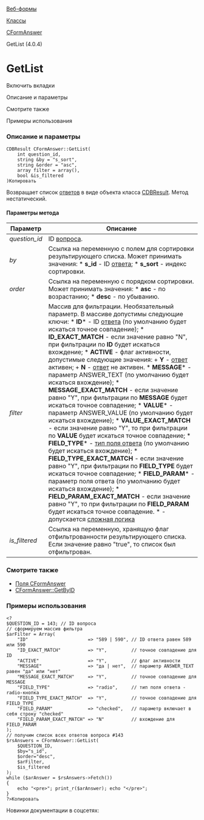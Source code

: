 [Веб-формы](/api_help/form/index.php)

[Классы](/api_help/form/classes/index.php)

[CFormAnswer](/api_help/form/classes/cformanswer/index.php)

GetList (4.0.4)

GetList
=======

Включить вкладки

Описание и параметры

Смотрите также

Примеры использования

### Описание и параметры

```
CDBResult CFormAnswer::GetList(
	int question_id,
	string &by = "s_sort",
	string &order = "asc",
	array filter = array(),
	bool &is_filtered
)Копировать
```

Возвращает список [ответов](/api_help/form/terms.php#answer) в виде объекта класса [CDBResult](/api_help/main/reference/cdbresult/index.php). Метод нестатический.

#### Параметры метода

| Параметр | Описание |
| --- | --- |
| *question\_id* | ID [вопроса](/api_help/form/terms.php#question). |
| *by* | Ссылка на переменную с полем для сортировки результирующего списка. Может принимать значения:  * **s\_id** - ID [ответа](/api_help/form/terms.php#answer); * **s\_sort** - индекс сортировки. |
| *оrder* | Ссылка на переменную с порядком сортировки. Может принимать значения:  * **asc** - по возрастанию; * **desc** - по убыванию. |
| *filter* | Массив для фильтрации. Необязательный параметр. В массиве допустимы следующие ключи:  * **ID**\* - ID [ответа](/api_help/form/terms.php#answer) (по умолчанию будет искаться точное совпадение); * **ID\_EXACT\_MATCH** - если значение равно "N", при фильтрации по **ID** будет искаться вхождение; * **ACTIVE** - флаг активности, допустимые следующие значения:   + **Y** - [ответ](/api_help/form/terms.php#answer) активен;   + **N** - [ответ](/api_help/form/terms.php#answer) не активен. * **MESSAGE**\* - параметр ANSWER\_TEXT (по умолчанию будет искаться вхождение); * **MESSAGE\_EXACT\_MATCH** - если значение равно "Y", при фильтрации по **MESSAGE** будет искаться точное совпадение; * **VALUE**\* - параметр ANSWER\_VALUE (по умолчанию будет искаться вхождение); * **VALUE\_EXACT\_MATCH** - если значение равно "Y", то при фильтрации по **VALUE** будет искаться точное совпадение; * **FIELD\_TYPE**\* - [тип поля ответа](/api_help/form/classes/cformanswer/index.php#field_type) (по умолчанию будет искаться вхождение); * **FIELD\_TYPE\_EXACT\_MATCH** - если значение равно "Y", при фильтрации по **FIELD\_TYPE** будет искаться точное совпадение; * **FIELD\_PARAM**\* - параметр поля ответа (по умолчанию будет искаться вхождение); * **FIELD\_PARAM\_EXACT\_MATCH** - если значение равно "Y", то при фильтрации по **FIELD\_PARAM** будет искаться точное совпадение.  \* - допускается [сложная логика](http://dev.1c-bitrix.ru/user_help/general/filter.php) |
| *is\_filtered* | Ссылка на переменную, хранящую флаг отфильтрованности результирующего списка. Если значение равно "true", то список был отфильтрован. |

### Смотрите также

* [Поля CFormAnswer](/api_help/form/classes/cformanswer/index.php)
* [CFormAnswer::GetByID](/api_help/form/classes/cformanswer/getbyid.php)

### Примеры использования

```
<?
$QUESTION_ID = 143; // ID вопроса
// сформируем массив фильтра
$arFilter = Array(
	"ID"                      => "589 | 590", // ID ответа равен 589 или 590
	"ID_EXACT_MATCH"          => "Y",         // точное совпадение для ID
	"ACTIVE"                  => "Y",         // флаг активности
	"MESSAGE"                 => "да | нет",  // параметр ANSWER_TEXT равен "да" или "нет"
	"MESSAGE_EXACT_MATCH"     => "Y",         // точное совпадение для MESSAGE
	"FIELD_TYPE"              => "radio",     // тип поля ответа - radio-кнопка
	"FIELD_TYPE_EXACT_MATCH"  => "Y",         // точное совпадение для FIELD_TYPE
	"FIELD_PARAM"             => "checked",   // параметр включает в себя строку "checked"
	"FIELD_PARAM_EXACT_MATCH" => "N"          // вхождение для FIELD_PARAM
);
// получим список всех ответов вопроса #143
$rsAnswers = CFormAnswer::GetList(
	$QUESTION_ID, 
	$by="s_id", 
	$order="desc", 
	$arFilter, 
	$is_filtered
);
while ($arAnswer = $rsAnswers->Fetch())
{
	echo "<pre>"; print_r($arAnswer); echo "</pre>";
}
?>Копировать
```

Новинки документации в соцсетях: